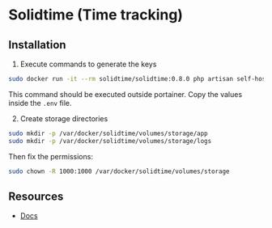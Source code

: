 # Solidtime (Time tracking)

## Installation
1. Execute commands to generate the keys

```bash
sudo docker run -it --rm solidtime/solidtime:0.8.0 php artisan self-host:generate-keys
```
This command should be executed outside portainer. Copy the values inside the `.env` file.

2. Create storage directories

```bash
sudo mkdir -p /var/docker/solidtime/volumes/storage/app
sudo mkdir -p /var/docker/solidtime/volumes/storage/logs
```

Then fix the permissions:

```bash
sudo chown -R 1000:1000 /var/docker/solidtime/volumes/storage
```

## Resources
- [Docs](https://docs.solidtime.io/)